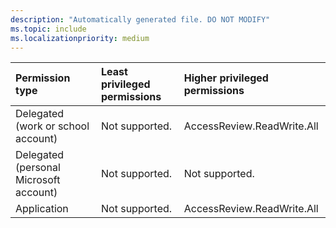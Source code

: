 ```yaml
---
description: "Automatically generated file. DO NOT MODIFY"
ms.topic: include
ms.localizationpriority: medium
---
```


|Permission type|Least privileged permissions|Higher privileged permissions|
|:---|:---|:---|
|Delegated (work or school account)|Not supported.|AccessReview.ReadWrite.All|
|Delegated (personal Microsoft account)|Not supported.|Not supported.|
|Application|Not supported.|AccessReview.ReadWrite.All|

